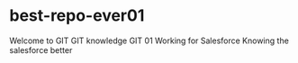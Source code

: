# best-repo-ever01
Welcome to GIT
GIT knowledge
GIT 01
Working for Salesforce
Knowing the salesforce better
